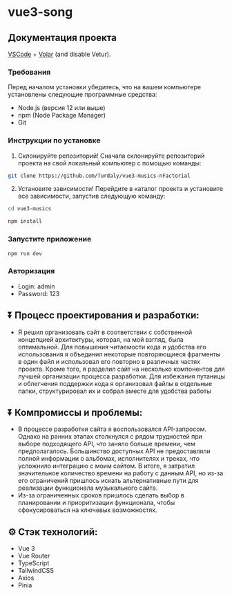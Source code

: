 # vue3-song


## Документация проекта

[VSCode](https://code.visualstudio.com/) + [Volar](https://marketplace.visualstudio.com/items?itemName=Vue.volar) (and disable Vetur).

### Требования
Перед началом установки убедитесь, что на вашем компьютере установлены следующие программные средства:

- Node.js (версия 12 или выше)
- npm (Node Package Manager)
- Git
### Инструкции по установке
1. Склонируйте репозиторий! Сначала склонируйте репозиторий проекта на свой локальный компьютер с помощью команды:
```sh
git clone https://github.com/Turdaly/vue3-musics-nFactorial
```
2. Установите зависимости! Перейдите в каталог проекта и установите все зависимости, запустив следующую команду:
```sh
cd vue3-musics
```

```sh
npm install
```

### Запустите приложение

```sh
npm run dev
```
### Авторизация
- Login: admin
- Password: 123
  
## ⏬ Процесс проектирования и разработки:
- Я решил организовать сайт в соответствии с собственной концепцией архитектуры, которая, на мой взгляд, была оптимальной. Для повышения читаемости кода и удобства его использования я объединил некоторые повторяющиеся фрагменты в один файл и использовал его повторно в различных частях проекта. Кроме того, я разделил сайт на несколько компонентов для лучшей организации процесса разработки. Для избежания путаницы и облегчения поддержки кода я организовал файлы в отдельные папки, структурировал их и собрал вместе для удобства работы

## ⏬ Компромиссы и проблемы:
- В процессе разработки сайта я воспользовался API-запросом. Однако на ранних этапах столкнулся с рядом трудностей при выборе подходящего API, что заняло больше времени, чем предполагалось. Большинство доступных API не предоставляли полной информации о альбомах, исполнителях и треках, что усложнило интеграцию с моим сайтом. В итоге, я затратил значительное количество времени на работу с данным API, но из-за его ограничений пришлось искать альтернативные пути для реализации функционала музыкального сайта.
- Из-за ограниченных сроков пришлось сделать выбор в планировании и приоритизации функционала, чтобы сфокусироваться на ключевых возможностях.

## ⚙️ Стэк технологий:

- Vue 3
- Vue Router
- TypeScript
- TailwindCSS
- Axios
- Pinia

